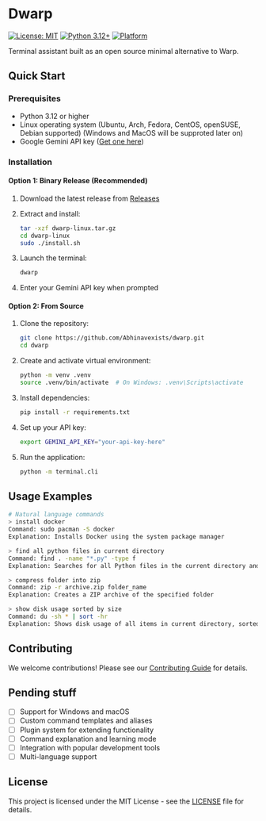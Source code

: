 # Dwarp

[![License: MIT](https://img.shields.io/badge/License-MIT-yellow.svg)](https://opensource.org/licenses/MIT)
[![Python 3.12+](https://img.shields.io/badge/python-3.12+-blue.svg)](https://www.python.org/downloads/)
[![Platform](https://img.shields.io/badge/platform-linux-lightgrey.svg)](https://github.com/your-username/ai-enabled-terminal)

Terminal assistant built as an open source minimal alternative to Warp.

## Quick Start

### Prerequisites

- Python 3.12 or higher
- Linux operating system (Ubuntu, Arch, Fedora, CentOS, openSUSE, Debian supported) (Windows and MacOS will be supproted later on)
- Google Gemini API key ([Get one here](https://aistudio.google.com/app/apikey))

### Installation

#### Option 1: Binary Release (Recommended)

1. Download the latest release from [Releases](https://github.com/Abhinavexists/dwarp/releases)
2. Extract and install:

   ```bash
   tar -xzf dwarp-linux.tar.gz
   cd dwarp-linux
   sudo ./install.sh
   ```

3. Launch the terminal:

   ```bash
   dwarp
   ```

4. Enter your Gemini API key when prompted

#### Option 2: From Source

1. Clone the repository:

   ```bash
   git clone https://github.com/Abhinavexists/dwarp.git
   cd dwarp
   ```

2. Create and activate virtual environment:

   ```bash
   python -m venv .venv
   source .venv/bin/activate  # On Windows: .venv\Scripts\activate
   ```

3. Install dependencies:

   ```bash
   pip install -r requirements.txt
   ```

4. Set up your API key:

   ```bash
   export GEMINI_API_KEY="your-api-key-here"
   ```

5. Run the application:

   ```bash
   python -m terminal.cli
   ```

## Usage Examples

```bash
# Natural language commands
> install docker
Command: sudo pacman -S docker
Explanation: Installs Docker using the system package manager

> find all python files in current directory
Command: find . -name "*.py" -type f
Explanation: Searches for all Python files in the current directory and subdirectories

> compress folder into zip
Command: zip -r archive.zip folder_name
Explanation: Creates a ZIP archive of the specified folder

> show disk usage sorted by size
Command: du -sh * | sort -hr
Explanation: Shows disk usage of all items in current directory, sorted by size
```

## Contributing

We welcome contributions! Please see our [Contributing Guide](CONTRIBUTING.md) for details.

## Pending stuff

- [ ] Support for Windows and macOS
- [ ] Custom command templates and aliases
- [ ] Plugin system for extending functionality
- [ ] Command explanation and learning mode
- [ ] Integration with popular development tools
- [ ] Multi-language support

## License

This project is licensed under the MIT License - see the [LICENSE](LICENSE) file for details.
